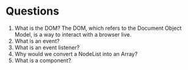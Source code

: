 # Questions

1. What is the DOM?
    The DOM, which refers to the Document Object Model, is a way to interact with a browser live. 
2. What is an event?
3. What is an event listener?
4. Why would we convert a NodeList into an Array?
5. What is a component? 
